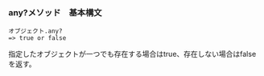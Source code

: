### any?メソッド　基本構文
```
オブジェクト.any?  
=> true or false
```
指定したオブジェクトが一つでも存在する場合はtrue、存在しない場合はfalseを返す。
